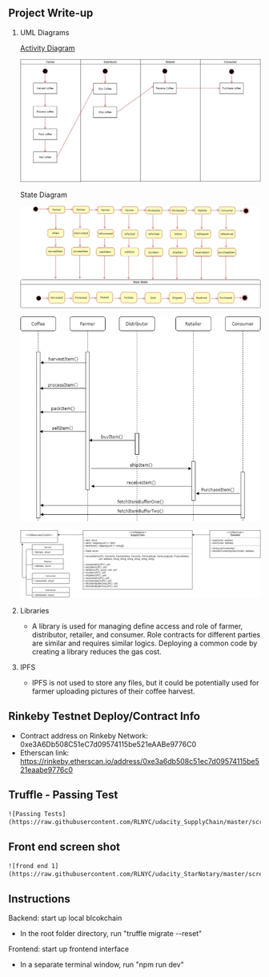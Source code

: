 

## Project Write-up
1. UML Diagrams

     <u>Activity Diagram</u> 
     
      ![Activity Diagram](https://raw.githubusercontent.com/RLNYC/udacity_SupplyChain/master/UML/outputs/Activity%20UML.jpg)
      
    State Diagram

      ![State Diagram](https://raw.githubusercontent.com/RLNYC/udacity_SupplyChain/master/UML/outputs/State%20UML.jpg)

     ![Sequence Diagram](https://raw.githubusercontent.com/RLNYC/udacity_SupplyChain/master/UML/outputs/Sequence%20UML.jpg)

     ![Data Model Diagram](https://raw.githubusercontent.com/RLNYC/udacity_SupplyChain/master/UML/outputs/Data%20Model%20UML.jpg)

2. Libraries
    - A library is used for managing define access and role of farmer, distributor, retailer, and consumer. Role contracts for different parties are similar and requires similar       logics. Deploying a common code by creating a library reduces the gas cost. 

3. IPFS
   - IPFS is not used to store any files, but it could be potentially used for farmer uploading pictures of their coffee harvest.  

## Rinkeby Testnet Deploy/Contract Info
- Contract address on Rinkeby Network: 0xe3A6Db508C51eC7d09574115be521eAABe9776C0
- Etherscan link: https://rinkeby.etherscan.io/address/0xe3a6db508c51ec7d09574115be521eaabe9776c0

## Truffle - Passing Test

    ![Passing Tests](https://raw.githubusercontent.com/RLNYC/udacity_SupplyChain/master/screenshots/passing%20tests.jpg)

## Front end screen shot

    ![frond end 1](https://raw.githubusercontent.com/RLNYC/udacity_StarNotary/master/screenshots/passing%20test.jpg)

## Instructions
   
   Backend: start up local blcokchain
   - In the root folder directory, run "truffle migrate --reset"

   Frontend: start up frontend interface
   - In a separate terminal window, run "npm run dev"

